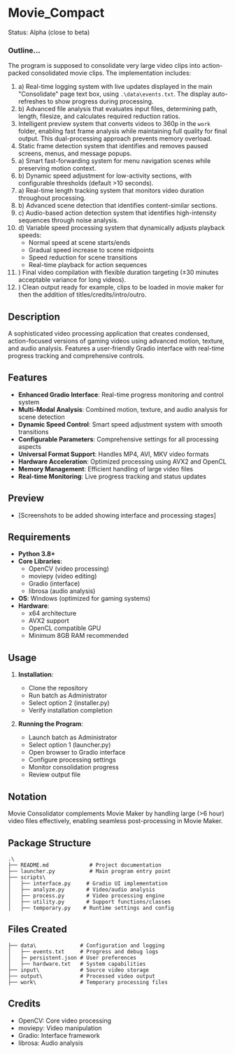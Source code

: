 # Movie_Compact
Status: Alpha (close to beta)

### Outline...
The program is supposed to consolidate very large video clips into action-packed consolidated movie clips. The implementation includes:
1. a) Real-time logging system with live updates displayed in the main "Consolidate" page text box, using `.\data\events.txt`. The display auto-refreshes to show progress during processing.
1. b) Advanced file analysis that evaluates input files, determining path, length, filesize, and calculates required reduction ratios.
2. Intelligent preview system that converts videos to 360p in the `work` folder, enabling fast frame analysis while maintaining full quality for final output. This dual-processing approach prevents memory overload.
3. Static frame detection system that identifies and removes paused screens, menus, and message popups.
4. a) Smart fast-forwarding system for menu navigation scenes while preserving motion context.
4. b) Dynamic speed adjustment for low-activity sections, with configurable thresholds (default >10 seconds).
5. a) Real-time length tracking system that monitors video duration throughout processing.
5. b) Advanced scene detection that identifies content-similar sections.
5. c) Audio-based action detection system that identifies high-intensity sequences through noise analysis.
5. d) Variable speed processing system that dynamically adjusts playback speeds:
    - Normal speed at scene starts/ends
    - Gradual speed increase to scene midpoints
    - Speed reduction for scene transitions
    - Real-time playback for action sequences
6. ) Final video compilation with flexible duration targeting (±30 minutes acceptable variance for long videos).
7. ) Clean output ready for example, clips to be loaded in movie maker for then the addition of titles/credits/intro/outro.

## Description
A sophisticated video processing application that creates condensed, action-focused versions of gaming videos using advanced motion, texture, and audio analysis. Features a user-friendly Gradio interface with real-time progress tracking and comprehensive controls.

## Features
- **Enhanced Gradio Interface**: Real-time progress monitoring and control system
- **Multi-Modal Analysis**: Combined motion, texture, and audio analysis for scene detection
- **Dynamic Speed Control**: Smart speed adjustment system with smooth transitions
- **Configurable Parameters**: Comprehensive settings for all processing aspects
- **Universal Format Support**: Handles MP4, AVI, MKV video formats
- **Hardware Acceleration**: Optimized processing using AVX2 and OpenCL
- **Memory Management**: Efficient handling of large video files
- **Real-time Monitoring**: Live progress tracking and status updates

## Preview
- [Screenshots to be added showing interface and processing stages]

## Requirements
- **Python 3.8+**
- **Core Libraries**: 
  - OpenCV (video processing)
  - moviepy (video editing)
  - Gradio (interface)
  - librosa (audio analysis)
- **OS**: Windows (optimized for gaming systems)
- **Hardware**: 
  - x64 architecture
  - AVX2 support
  - OpenCL compatible GPU
  - Minimum 8GB RAM recommended

## Usage
1. **Installation**:
   - Clone the repository
   - Run batch as Administrator
   - Select option 2 (installer.py)
   - Verify installation completion

2. **Running the Program**:
   - Launch batch as Administrator
   - Select option 1 (launcher.py)
   - Open browser to Gradio interface
   - Configure processing settings
   - Monitor consolidation progress
   - Review output file

## Notation
Movie Consolidator complements Movie Maker by handling large (>6 hour) video files effectively, enabling seamless post-processing in Movie Maker.

## Package Structure
```
.\
├── README.md             # Project documentation
├── launcher.py           # Main program entry point
├── scripts\
│   ├── interface.py     # Gradio UI implementation
│   ├── analyze.py       # Video/audio analysis
│   ├── process.py       # Video processing engine
│   ├── utility.py       # Support functions/classes
│   ├── temporary.py    # Runtime settings and config
```

## Files Created
```
├── data\              # Configuration and logging
│   ├── events.txt     # Progress and debug logs
│   ├─ persistent.json # User preferences
│   ├── hardware.txt   # System capabilities
├── input\             # Source video storage
├── output\            # Processed video output
├── work\              # Temporary processing files
```

## Credits
- OpenCV: Core video processing
- moviepy: Video manipulation
- Gradio: Interface framework
- librosa: Audio analysis
